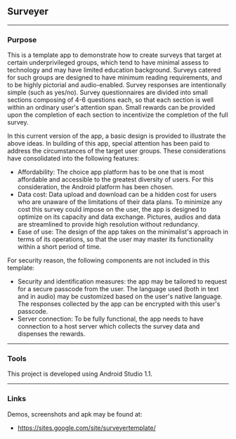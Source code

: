 ## Surveyer

----
### Purpose

This is a template app to demonstrate how to create surveys that target at certain underprivileged groups, which tend to have minimal assess to technology and may have limited education background. Surveys catered for such groups are designed to have minimum reading requirements, and to be highly pictorial and audio-enabled. Survey responses are intentionally simple (such as yes/no). Survey questionnaires are divided into small sections composing of 4-6 questions each, so that each section is well within an ordinary user's attention span. Small rewards can be provided upon the completion of each section to incentivize the completion of the full survey. 

In this current version of the app, a basic design is provided to illustrate the above ideas. In building of this app, special attention has been paid to address the circumstances of the target user groups. These considerations have consolidated into the following features:
* Affordability: The choice app platform has to be one that is most affordable and accessible to the greatest diversity of users. For this consideration, the Android platform has been chosen.
* Data cost: Data upload and download can be a hidden cost for users who are unaware of the limitations of their data plans. To minimize any cost this survey could impose on the user, the app is designed to optimize on its capacity and data exchange. Pictures, audios and data are streamlined to provide high resolution without redundancy.
* Ease of use: The design of the app takes on the minimalist's approach in terms of its operations, so that the user may master its functionality within a short period of time.

For security reason, the following components are not included in this template:
* Security and identification measures: the app may be tailored to request for a secure passcode from the user. The language used (both in text and in audio) may be customized based on the user's native language. The responses collected by the app can be encrypted with this user's passcode.
* Server connection: To be fully functional, the app needs to have connection to a host server which collects the survey data and dispenses the rewards.

----
### Tools

This project is developed using Android Studio 1.1.

----
### Links

Demos, screenshots and apk may be found at:
* https://sites.google.com/site/surveyertemplate/

